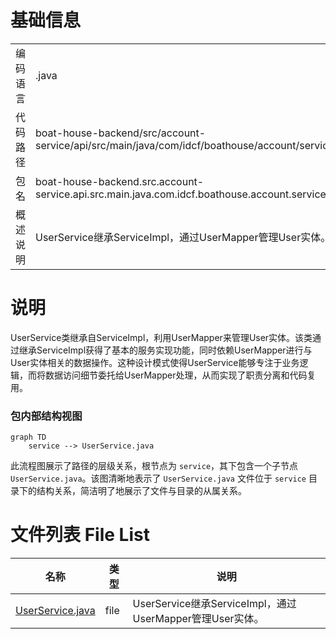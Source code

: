 # 基础信息

|      |      |
|------|------|
| 编码语言 | .java |
| 代码路径 | boat-house-backend/src/account-service/api/src/main/java/com/idcf/boathouse/account/service |
| 包名 | boat-house-backend.src.account-service.api.src.main.java.com.idcf.boathouse.account.service |
| 概述说明 | UserService继承ServiceImpl，通过UserMapper管理User实体。 |

# 说明

UserService类继承自ServiceImpl，利用UserMapper来管理User实体。该类通过继承ServiceImpl获得了基本的服务实现功能，同时依赖UserMapper进行与User实体相关的数据操作。这种设计模式使得UserService能够专注于业务逻辑，而将数据访问细节委托给UserMapper处理，从而实现了职责分离和代码复用。


### 包内部结构视图

```mermaid
graph TD
    service --> UserService.java
```

此流程图展示了路径的层级关系，根节点为 `service`，其下包含一个子节点 `UserService.java`。该图清晰地表示了 `UserService.java` 文件位于 `service` 目录下的结构关系，简洁明了地展示了文件与目录的从属关系。

# 文件列表 File List

| 名称   | 类型  | 说明 |
|-------|------|-------------|
| [UserService.java](UserService.md) | file | UserService继承ServiceImpl，通过UserMapper管理User实体。 |


